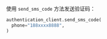 使用 `send_sms_code` 方法发送验证码：

```python
authentication_client.send_sms_code(
  phone="188xxxx8888",
)
```